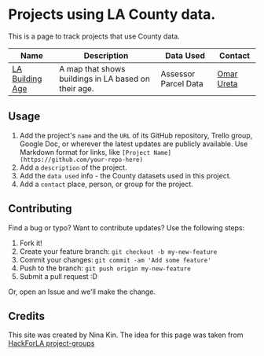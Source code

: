 # Projects using LA County data.

This is a page to track projects that use County data.

<!--
| Name  | Status | Type | Contact |  Needs |
| ---- | ---- | ----| ----| ----| ----|
| [County Data Projects](https://github.com/Hack4COLA/projects-cola-data/)  | Ongoing | Tracking | @ninakin | More Projects! |
| [LA Building Age](https://github.com/cityhubla/LA_Building_Age) | | 
-->

| Name | Description | Data Used | Contact |
| ---- | ----------- | --------- | ------- |
| [LA Building Age](https://github.com/cityhubla/LA_Building_Age) | A map that shows buildings in LA based on their age. | Assessor Parcel Data | [Omar Ureta](https://twitter.com/theworksla) |

## Usage

1. Add the project's `name` and the `URL` of its GitHub repository, Trello group, Google Doc, or wherever the latest updates are publicly available. Use Markdown format for links, like `[Project Name](https://github.com/your-repo-here)`
2. Add a `description` of the project.
3. Add the `data used` info - the County datasets used in this project.
4. Add a `contact` place, person, or group for the project.

<!--
2. Add a `status`. Suggestions: `brainstorming`, `organizing`, `wireframing`, `getting data`, `cleaning data`, `testing`, `working on front-end`, `working on back-end`, `testing`.
2. Add a `type`: Is it a static app, where the data does not change, or does the app store data and the data change dynamically? Is it a tool like an API or scraper? Is it a data set? Is it a mobile app or desktop app or both?
3. Add a `contact` place or person, like an `@`name for someone's name on Slack or `#`name for a channel group on Slack.
4. Add the current `needs` for your project so people know how to contribute.
-->

## Contributing

Find a bug or typo?  Want to contribute updates?  Use the following steps:

1. Fork it!
2. Create your feature branch: `git checkout -b my-new-feature`
3. Commit your changes: `git commit -am 'Add some feature'`
4. Push to the branch: `git push origin my-new-feature`
5. Submit a pull request :D

Or, open an Issue and we'll make the change.

## Credits

This site was created by Nina Kin.  The idea for this page was taken from [HackForLA project-groups](https://github.com/hackforla/project-groups)
